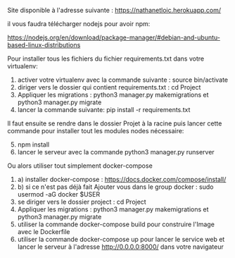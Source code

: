 Site disponible à l'adresse suivante :
https://nathanetloic.herokuapp.com/

il vous faudra télécharger nodejs pour avoir npm:

https://nodejs.org/en/download/package-manager/#debian-and-ubuntu-based-linux-distributions

Pour installer tous les fichiers du fichier requirements.txt dans votre virtualenv:

1. activer votre virtualenv avec la commande suivante : source bin/activate
2. diriger vers le dossier qui contient requirements.txt : cd Project
3. Appliquer les migrations : python3 manager.py makemigrations et python3 manager.py migrate
4. lancer la commande suivante: pip install -r requirements.txt

Il faut ensuite se rendre dans le dossier Projet à la racine puis lancer cette commande pour installer tout les modules nodes nécessaire:

5. npm install
6. lancer le serveur avec la commande python3 manager.py runserver

Ou alors utiliser tout simplement docker-compose

1. a) installer docker-compose : https://docs.docker.com/compose/install/ 
1. b) si ce n'est pas déjà fait Ajouter vous dans le group docker : sudo usermod -aG docker $USER
2. se diriger vers le dossier project : cd Project
3. Appliquer les migrations : python3 manager.py makemigrations et python3 manager.py migrate
4. utiliser la commande docker-compose build pour construire l'Image avec le Dockerfile
5. utiliser la commande docker-compose up pour lancer le service web et lancer le serveur à l'adresse http://0.0.0.0:8000/ dans votre navigateur

